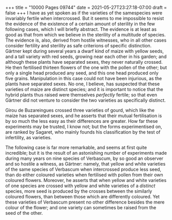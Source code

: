+++
title = "10000 Pages 09744"
date = 2021-05-27T23:27:18-07:00
draft = false
+++
I have as yet spoken as if the varieties of the samespecies were invariably fertile when intercrossed. But it seems to me impossible to resist the evidence of the existence of a certain amount of sterility in the few following cases, which I will briefly abstract. The evidence is at least as good as that from which we believe in the sterility of a multitude of species. The evidence is, also, derived from hostile witnesses, who in all other cases consider fertility and sterility as safe criterions of specific distinction. Gärtner kept during several years a dwarf kind of maize with yellow seeds, and a tall variety with red seeds, growing near each other in his garden; and although these plants have separated sexes, they never naturally crossed. He then fertilised thirteen flowers of the one with the pollen of the other; but only a single head produced any seed, and this one head produced only five grains. Manipulation in this case could not have been injurious, as the plants have separated sexes. No one, I believe, has suspected that these varieties of maize are distinct species; and it is important to notice that the hybrid plants thus raised were themselves _perfectly_ fertile; so that even Gärtner did not venture to consider the two varieties as specifically distinct.

Girou de Buzareingues crossed three varieties of gourd, which like the maize has separated sexes, and he asserts that their mutual fertilisation is by so much the less easy as their differences are greater. How far these experiments may be trusted, I know not; but the forms experimentised on, are ranked by Sagaret, who mainly founds his classification by the test of infertility, as varieties.

The following case is far more remarkable, and seems at first quite incredible; but it is the result of an astonishing number of experiments made during many years on nine species of Verbascum, by so good an observer and so hostile a witness, as Gärtner: namely, that yellow and white varieties of the same species of Verbascum when intercrossed produce less seed, than do either coloured varieties when fertilised with pollen from their own coloured flowers. Moreover, he asserts that when yellow and white varieties of one species are crossed with yellow and white varieties of a _distinct_ species, more seed is produced by the crosses between the similarly coloured flowers, than between those which are differently coloured. Yet these varieties of Verbascum present no other difference besides the mere colour of the flower; and one variety can sometimes be raised from the seed of the other.
